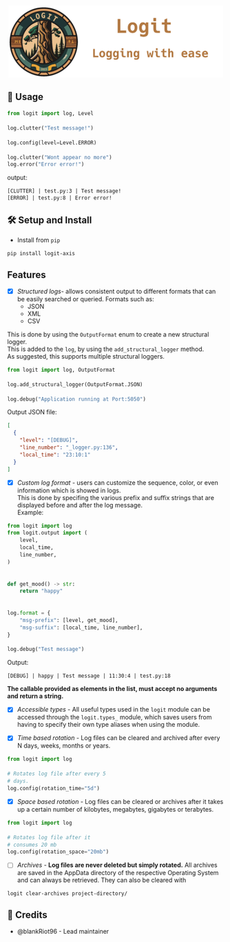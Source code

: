 <div align="center">
    <img src="assets/title_logo.png" width=500>
</div>

## 📝 Usage
```py
from logit import log, Level

log.clutter("Test message!")

log.config(level=Level.ERROR)

log.clutter("Wont appear no more")
log.error("Error error!")
```
 
output:  
```log
[CLUTTER] | test.py:3 | Test message!
[ERROR] | test.py:8 | Error error!
```

## 🛠️ Setup and Install
- Install from `pip`
```
pip install logit-axis
```

## Features
- [x] *Structured logs*- allows consistent output to different formats that can be easily searched or queried. Formats such as: 
  - JSON
  - XML
  - CSV  

This is done by using the `OutputFormat` enum to create a new structural logger.  
This is added to the `log`, by using the `add_structural_logger` method.  
As suggested, this supports multiple structural loggers.
```py
from logit import log, OutputFormat

log.add_structural_logger(OutputFormat.JSON)

log.debug("Application running at Port:5050")
```

Output JSON file:
```json
[
  {
    "level": "[DEBUG]",
    "line_number": "_logger.py:136",
    "local_time": "23:10:1"
  }
]
```

- [x] *Custom log format* - users can customize the sequence, color, or even information which is showed in logs.  
This is done by specifing the various prefix and suffix strings that are displayed before and after the log message.  
Example:
```py
from logit import log
from logit.output import (
    level,
    local_time,
    line_number,
)


def get_mood() -> str:
    return "happy"


log.format = {
    "msg-prefix": [level, get_mood],
    "msg-suffix": [local_time, line_number],
}

log.debug("Test message")
```

Output:
```
[DEBUG] | happy | Test message | 11:30:4 | test.py:18
```

**The callable provided as elements in the list, must accept no arguments and
return a string.**

- [x] *Accessible types* - All useful types used in the `logit` module can be accessed 
through the `logit.types_` module, which saves users from having to specify their own type aliases when using the module. 

- [x] *Time based rotation* - Log files can be cleared and archived after every N days, weeks, months or years.
```py
from logit import log

# Rotates log file after every 5 
# days.
log.config(rotation_time="5d")
```

- [x] *Space based rotation* - Log files can be cleared or archives after it takes up a certain number of kilobytes, megabytes, gigabytes or terabytes.  
```py
from logit import log

# Rotates log file after it
# consumes 20 mb
log.config(rotation_space="20mb")
```

- [ ] *Archives* - **Log files are never deleted but simply rotated.** All archives are saved in the AppData directory of the respective Operating System and can always be retrieved. They can also be cleared with
```
logit clear-archives project-directory/
```


## 🍉 Credits
- @blankRiot96 - Lead maintainer
